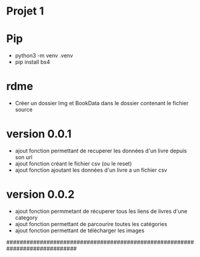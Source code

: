 # Projet 1

# Pip
  - python3 -m venv .venv
  - pip install bs4
# rdme
  - Créer un dossier Img et BookData dans le dossier contenant le fichier source 
# version 0.0.1
  - ajout fonction permettant de recuperer les données d'un livre depuis son url
  - ajout fonction créant le fichier csv (ou le reset)
  - ajout fonction ajoutant les données d'un livre a un fichier csv

# version 0.0.2
  - ajout fonction permmetant de récuperer tous les liens de livres d'une category
  - ajout fonction permettant de parcourire toutes les catégories
  - ajout fonction permettant de télécharger les images

#############################################################################
